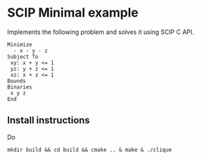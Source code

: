 # SCIP Minimal example
Implements the following problem and solves it using SCIP C API. 
```
Minimize
  - x - y - z
Subject To
 xy: x + y <= 1
 yz: y + z <= 1
 xz: x + z <= 1
Bounds
Binaries
 x y z
End

```

## Install instructions
Do
```
mkdir build && cd build && cmake .. & make & ./clique
```
